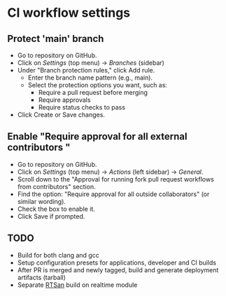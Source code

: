 # CI workflow settings

## Protect 'main' branch

- Go to repository on GitHub.
- Click on *Settings* (top menu) -> *Branches* (sidebar)
- Under "Branch protection rules," click Add rule.
  - Enter the branch name pattern (e.g., main).
  - Select the protection options you want, such as:
    - Require a pull request before merging
    - Require approvals
    - Require status checks to pass
- Click Create or Save changes.

## Enable "Require approval for all external contributors "

- Go to repository on GitHub. 
- Click on *Settings* (top menu) → *Actions* (left sidebar) → *General*.
- Scroll down to the "Approval for running fork pull request workflows from contributors" section.
- Find the option: "Require approval for all outside collaborators" (or similar wording).
- Check the box to enable it.
- Click Save if prompted.

## TODO
- Build for both clang and gcc
- Setup configuration presets for applications, developer and CI builds
- After PR is merged and newly tagged, build and generate deployment artifacts (tarball)
- Separate [RTSan](https://clang.llvm.org/docs/RealtimeSanitizer.html) build on realtime module 